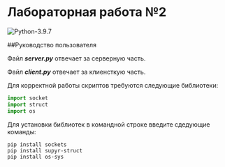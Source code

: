 # Лабораторная работа №2

![Python-3.9.7](https://img.shields.io/badge/Python-v3.9.7-blue?style=for-the-badge) 

##Руководство пользователя

Файл ***server.py*** отвечает за серверную часть.

Файл ***client.py*** отвечает за клиенсткую часть.

Для корректной работы скриптов требуются следующие библиотеки:
```python
import socket
import struct
import os
```
Для установки библиотек в командной строке введите сдедующие команды:
```
pip install sockets
pip install supyr-struct
pip install os-sys
```
